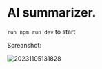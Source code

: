 # AI summarizer.

`run npm run dev` to start

Screanshot:

![20231105131828](https://github.com/xinjiewang1998/AI_summarizer/assets/126059094/8606bf44-ae34-43a2-8a76-0d0e8d8b4af4)

